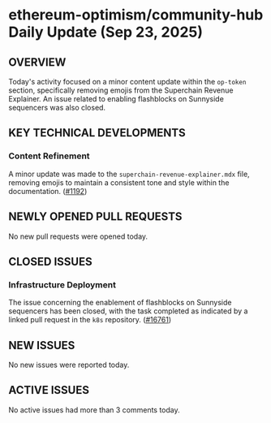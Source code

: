 # ethereum-optimism/community-hub Daily Update (Sep 23, 2025)
## OVERVIEW 
Today's activity focused on a minor content update within the `op-token` section, specifically removing emojis from the Superchain Revenue Explainer. An issue related to enabling flashblocks on Sunnyside sequencers was also closed.

## KEY TECHNICAL DEVELOPMENTS

### Content Refinement
A minor update was made to the `superchain-revenue-explainer.mdx` file, removing emojis to maintain a consistent tone and style within the documentation. ([#1192](https://github.com/ethereum-optimism/community-hub/pull/1192))

## NEWLY OPENED PULL REQUESTS
No new pull requests were opened today.

## CLOSED ISSUES

### Infrastructure Deployment
The issue concerning the enablement of flashblocks on Sunnyside sequencers has been closed, with the task completed as indicated by a linked pull request in the `k8s` repository. ([#16761](https://github.com/ethereum-optimism/community-hub/issues/16761))

## NEW ISSUES
No new issues were reported today.

## ACTIVE ISSUES
No active issues had more than 3 comments today.